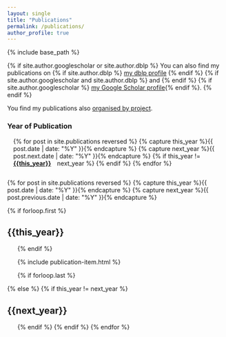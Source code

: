```yaml
---
layout: single
title: "Publications"
permalink: /publications/
author_profile: true
---
```


{% include base_path %}

 {% if site.author.googlescholar or site.author.dblp %} 
  You can also find my publications on {% if site.author.dblp %} <a href="{{site.author.dblp}}">my dblp profile</a> {% endif %} {% if site.author.googlescholar and site.author.dblp %} and {% endif %} {% if site.author.googlescholar %} <a href="{{site.author.googlescholar}}">my Google Scholar profile</a>{% endif %}.
 {% endif %}

You find my publications also [organised by project](/publications-by-project/).

<h3>Year of Publication</h3>
<ul style="padding-left: 1em;">
{% for post in site.publications reversed  %}
  {% capture this_year %}{{ post.date | date: "%Y" }}{% endcapture %}
  {% capture next_year %}{{ post.next.date | date: "%Y" }}{% endcapture %}
  {% if this_year != next_year %}
<li style="display: inline; float:left; list-style-type: none; margin-right: 1em; margin-bottom: 0em;"><strong><a href="#{{this_year}}">{{this_year}}</a></strong></li>
  {% endif %}
{% endfor %}
</ul>
<div style="clear: both;"></div>

{% for post in site.publications reversed  %}
  {% capture this_year %}{{ post.date | date: "%Y" }}{% endcapture %}
  {% capture next_year %}{{ post.previous.date | date: "%Y" }}{% endcapture %}

  {% if forloop.first %}
  <h2 id="{{this_year}}">{{this_year}}</h2>
  <ul class="publications">
  {% endif %}

  {% include publication-item.html %}

  {% if forloop.last %}
  </ul>
  {% else %}
  {% if this_year != next_year %}
  </ul>
  <h2 id="{{next_year}}">{{next_year}}</h2>
  <ul>
  {% endif %}
  {% endif %}
{% endfor %}

